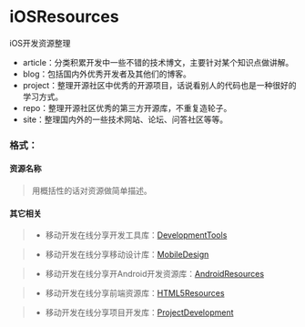 # iOSResources
iOS开发资源整理
* article：分类积累开发中一些不错的技术博文，主要针对某个知识点做讲解。
* blog：包括国内外优秀开发者及其他们的博客。
* project：整理开源社区中优秀的开源项目，话说看别人的代码也是一种很好的学习方式。
* repo：整理开源社区优秀的第三方开源库，不重复造轮子。
* site：整理国内外的一些技术网站、论坛、问答社区等等。

### 格式：
#### 资源名称
> 用概括性的话对资源做简单描述。

#### 其它相关

> * 移动开发在线分享开发工具库：[DevelopmentTools](https://github.com/MobDevGroup/DevelopmentTools)

> * 移动开发在线分享移动设计库：[MobileDesign](https://github.com/MobDevGroup/MobileDesign)

> * 移动开发在线分享开Android开发资源库：[AndroidResources](https://github.com/MobDevGroup/AndroidResources)

> * 移动开发在线分享前端资源库：[HTML5Resources](https://github.com/MobDevGroup/HTML5Resources)

> * 移动开发在线分享项目开发库：[ProjectDevelopment](https://github.com/MobDevGroup/ProjectDevelopment)
